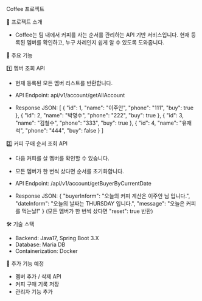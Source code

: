 Coffee 프로젝트

📌 프로젝트 소개
- Coffee는 팀 내에서 커피를 사는 순서를 관리하는 API 기반 서비스입니다. 현재 등록된 멤버를 확인하고, 누구 차례인지 쉽게 알 수 있도록 도와줍니다.

🚀 주요 기능

1️⃣ 멤버 조회 API
- 현재 등록된 모든 멤버 리스트를 반환합니다.

- API Endpoint: api/v1/account/getAllAccount

- Response JSON:
[
    {
        "id": 1,
        "name": "이주안",
        "phone": "111",
        "buy": true
    },
    {
        "id": 2,
        "name": "박명수",
        "phone": "222",
        "buy": true
    },
    {
        "id": 3,
        "name": "김철수",
        "phone": "333",
        "buy": true
    },
    {
        "id": 4,
        "name": "유재석",
        "phone": "444",
        "buy": false
    }
]

2️⃣ 커피 구매 순서 조회 API
- 다음 커피를 살 멤버를 확인할 수 있습니다.
- 모든 멤버가 한 번씩 샀다면 순서를 초기화합니다.

- API Endpoint: /api/v1/account/getBuyerByCurrentDate

- Response JSON:
{
    "buyerInform": "오늘의 커피 계산은 이주안 님 입니다.",
    "dateInform": "오늘의 날짜는 THURSDAY 입니다.",
    "message": "오늘은 커피를 먹는날!"
}
(모든 멤버가 한 번씩 샀다면 "reset": true 반환)

🛠 기술 스택
- Backend: Java17, Spring Boot 3.X
- Database: Maria DB
- Containerization: Docker

📌 추가 기능 예정
- 멤버 추가 / 삭제 API
- 커피 구매 기록 저장
- 관리자 기능 추가
